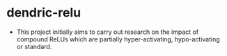 # dendric-relu
- This project initially aims to carry out research on the impact of compound ReLUs 
  which are partially hyper-activating, hypo-activating or standard.
  
